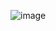 ![image](https://user-images.githubusercontent.com/87777854/211101324-f66a445f-6ee0-4f84-a557-c6c4a8f2664b.png)
